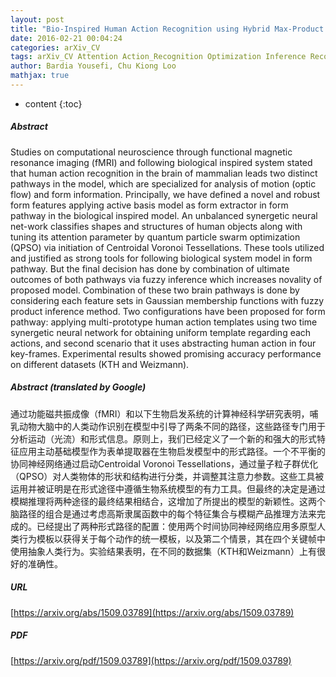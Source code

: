 ```yaml
---
layout: post
title: "Bio-Inspired Human Action Recognition using Hybrid Max-Product Neuro-Fuzzy Classifier and Quantum-Behaved PSO"
date: 2016-02-21 00:04:24
categories: arXiv_CV
tags: arXiv_CV Attention Action_Recognition Optimization Inference Recognition
author: Bardia Yousefi, Chu Kiong Loo
mathjax: true
---
```


* content
{:toc}

##### Abstract
Studies on computational neuroscience through functional magnetic resonance imaging (fMRI) and following biological inspired system stated that human action recognition in the brain of mammalian leads two distinct pathways in the model, which are specialized for analysis of motion (optic flow) and form information. Principally, we have defined a novel and robust form features applying active basis model as form extractor in form pathway in the biological inspired model. An unbalanced synergetic neural net-work classifies shapes and structures of human objects along with tuning its attention parameter by quantum particle swarm optimization (QPSO) via initiation of Centroidal Voronoi Tessellations. These tools utilized and justified as strong tools for following biological system model in form pathway. But the final decision has done by combination of ultimate outcomes of both pathways via fuzzy inference which increases novality of proposed model. Combination of these two brain pathways is done by considering each feature sets in Gaussian membership functions with fuzzy product inference method. Two configurations have been proposed for form pathway: applying multi-prototype human action templates using two time synergetic neural network for obtaining uniform template regarding each actions, and second scenario that it uses abstracting human action in four key-frames. Experimental results showed promising accuracy performance on different datasets (KTH and Weizmann).

##### Abstract (translated by Google)
通过功能磁共振成像（fMRI）和以下生物启发系统的计算神经科学研究表明，哺乳动物大脑中的人类动作识别在模型中引导了两条不同的路径，这些路径专门用于分析运动（光流）和形式信息。原则上，我们已经定义了一个新的和强大的形式特征应用主动基础模型作为表单提取器在生物启发模型中的形式路径。一个不平衡的协同神经网络通过启动Centroidal Voronoi Tessellations，通过量子粒子群优化（QPSO）对人类物体的形状和结构进行分类，并调整其注意力参数。这些工具被运用并被证明是在形式途径中遵循生物系统模型的有力工具。但最终的决定是通过模糊推理将两种途径的最终结果相结合，这增加了所提出的模型的新颖性。这两个脑路径的组合是通过考虑高斯隶属函数中的每个特征集合与模糊产品推理方法来完成的。已经提出了两种形式路径的配置：使用两个时间协同神经网络应用多原型人类行为模板以获得关于每个动作的统一模板，以及第二个情景，其在四个关键帧中使用抽象人类行为。实验结果表明，在不同的数据集（KTH和Weizmann）上有很好的准确性。

##### URL
[https://arxiv.org/abs/1509.03789](https://arxiv.org/abs/1509.03789)

##### PDF
[https://arxiv.org/pdf/1509.03789](https://arxiv.org/pdf/1509.03789)

